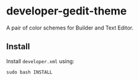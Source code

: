 # developer-gedit-theme
A pair of color schemes for Builder and Text Editor.

## Install
Install `developer.xml` using:
```shell
sudo bash INSTALL
```

